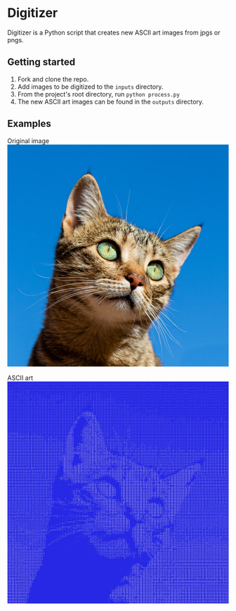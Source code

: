 # Digitizer
Digitizer is a Python script that creates new ASCII art images from jpgs or pngs.  

## Getting started
1. Fork and clone the repo.
2. Add images to be digitized to the `inputs` directory.
3. From the project's root directory, run `python process.py`
4. The new ASCII art images can be found in the `outputs` directory.

## Examples
Original image
![original cat image](https://github.com/sandypockets/digitizer/blob/main/inputs/cat.jpg?raw=true)

ASCII art
![cat ascii art](https://github.com/sandypockets/digitizer/blob/main/outputs/cat.jpg?raw=true)
